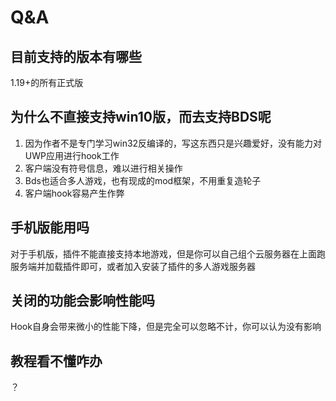 # Q&A

## 目前支持的版本有哪些

1.19+的所有正式版

## 为什么不直接支持win10版，而去支持BDS呢
1. 因为作者不是专门学习win32反编译的，写这东西只是兴趣爱好，没有能力对UWP应用进行hook工作
2. 客户端没有符号信息，难以进行相关操作
3. Bds也适合多人游戏，也有现成的mod框架，不用重复造轮子
4. 客户端hook容易产生作弊

## 手机版能用吗
对于手机版，插件不能直接支持本地游戏，但是你可以自己组个云服务器在上面跑服务端并加载插件即可，或者加入安装了插件的多人游戏服务器

## 关闭的功能会影响性能吗

Hook自身会带来微小的性能下降，但是完全可以忽略不计，你可以认为没有影响

## 教程看不懂咋办
？
